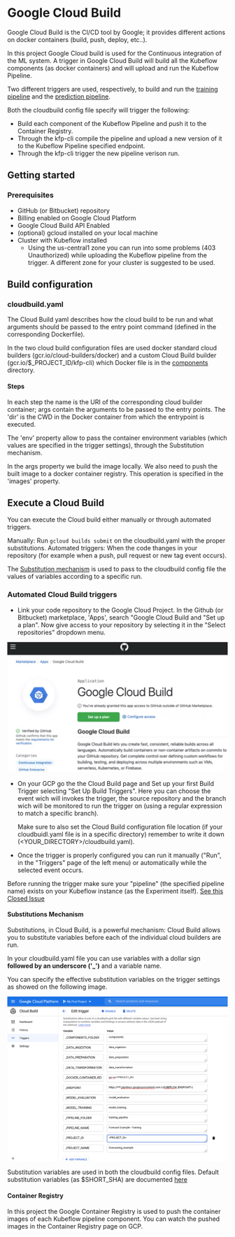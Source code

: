 # Google Cloud Build
Google Cloud Build is the CI/CD tool by Google;
it provides different actions on docker containers (build, push, deploy, etc..).

In this project Google Cloud build is used for the Continuous integration of the ML system.
A trigger in Google Cloud Build will build all the Kubeflow components (as docker containers)
and will upload and run the Kubeflow Pipeline.

Two different triggers are used, respectively, to build and run the [training pipeline](/training_pipeline/cloudbuild.yaml)
and the [prediction pipeline](/prediction_pipeline/cloudbuild.yaml).

Both the cloudbuild config file specify will trigger the following:
* Build each component of the Kubeflow Pipeline and push it to the Container Registry.
* Through the kfp-cli compile the pipeline and upload a new version of it to the Kubeflow Pipeline specified endpoint.
* Through the kfp-cli trigger the new pipeline verison run.

## Getting started 

### Prerequisites
* GitHub (or Bitbucket) repository
* Billing enabled on Google Cloud Platform
* Google Cloud Build API Enabled
* (optional) gcloud installed on your local machine
* Cluster with Kubeflow installed
    * Using the us-central1 zone you can run into some problems (403 Unauthorized)
    while uploading the Kubeflow pipeline from the trigger. A different zone for your cluster is suggested to be used.

## Build configuration

### cloudbuild.yaml
The Cloud Build yaml describes how the cloud build to be run and what arguments should be passed to the entry point
command (defined in the corresponding Dockerfile).

In the two cloud build configuration files are used docker standard cloud builders (gcr.io/cloud-builders/docker)
and a custom Cloud Build builder (gcr.io/$_PROJECT_ID/kfp-cli) which Docker file is in the [components](/components/utility/kfp-cli)
directory.

#### Steps
In each step the name is the URI of the corresponding cloud builder container;
args contain the arguments to be passed to the entry points. The 'dir' is the CWD in the Docker container from which
the entrypoint is executed. 

The 'env' property allow to pass the container environment variables (which values are specified in the trigger settings),
through the Substitution mechanism.

In the args property we build the image locally. We also need to push the built image to a docker container registry.
This operation is specified in the 'images' property.

## Execute a Cloud Build
You can execute the Cloud build either manually or through automated triggers.

Manually: Run ``` gcloud builds submit ``` on the cloudbuild.yaml with the proper substitutions.
Automated triggers: When the code thanges in your repository (for example when a push, pull request or new tag event occurs).

The [Substitution mechanism](#substitutions) is used to pass to the cloudbuild config file the values of variables
according to a specific run.

### Automated Cloud Build triggers
* Link your code repository to the Google Cloud Project.
    In the Github (or Bitbucket) marketplace, 'Apps', search "Google Cloud Build and "Set up a plan".
    Now give access to your repository by selecting it in the "Select repositories" dropdown menu.
    
![GitHub Marketplace page to link your repository to Google Cloud Build](/doc/images/gcbuild_github_marketplace.png)
* On your GCP go the the Cloud Build page and Set up your first Build Trigger selecting "Set Up Build Triggers".
  Here you can choose the event wich will invokes the trigger, the source repository and the branch wich will be monitored
  to run the trigger on (using a regular expression to match a specific branch).
  
  Make sure to also set the Cloud Build configuration file location (if your cloudbuidl.yaml file is in a specific directory)
  remember to write it down (<YOUR_DIRECTORY>/cloudbuild.yaml).
  
* Once the trigger is properly configured you can run it manually ("Run", in the "Triggers" page of the left menu)
or automatically while the selected event occurs.

Before running the trigger make sure your "pipeline" (the specified pipeline name) exists on your Kubeflow instance
(as the Experiment itself). [See this Closed Issue](https://github.com/esalvucci/mlops-architecture-example/issues/2#issue-786744338)
  
#### Substitutions Mechanism <a name = "substitutions"></a>
Substitutions, in Cloud Build, is a powerful mechanism: Cloud Build allows you to substitute variables before each of
the individual cloud builders are run.

In your cloudbuild.yaml file you can use variables with a dollar sign **followed by an underscore ('_')** and a variable
name.

You can specify the effective substitution variables on the trigger settings as showed on the following image.

![Substitution variables setting example](/doc/images/gcbuild_substitution_variables_example.png)

Substitution variables are used in both the cloudbuild config files. Default substitution variables (as $SHORT_SHA) are
documented [here](https://cloud.google.com/cloud-build/docs/configuring-builds/substitute-variable-values)

#### Container Registry
In this project the Google Container Registry is used to push the container images of each Kubeflow pipeline component.
You can watch the pushed images in the Container Registry page on GCP.